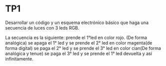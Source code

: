# TP1
Desarrollar un código y un esquema electrónico básico que haga una secuencia de luces con 3 leds RGB.

La secuencia es la siguiente: prende el 1°led en color rojo. (De forma analógica) se apaga el 1° led y se prende el 2° led en color magenta(de forma digital) se paga el 2° led y se prende el 3° led en color cian(De forma analógica y tenue) se paga el 3° led y se prende el 1° led devuelta y así infinitamente.
